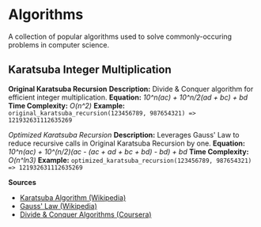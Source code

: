 # Algorithms

A collection of popular algorithms used to solve commonly-occuring problems in computer science.

## Karatsuba Integer Multiplication

__Original Karatsuba Recursion__
  **Description:** Divide & Conquer algorithm for efficient integer multiplication.
  **Equation:** *10^n(ac) + 10^n/2(ad + bc) + bd*
  **Time Complexity:** *O(n^2)*
  **Example:** `original_karatsuba_recursion(123456789, 987654321) => 121932631112635269`

_Optimized Karatsuba Recursion_
  **Description:** Leverages Gauss' Law to reduce recursive calls in Original Karatsuba Recursion by one.
  **Equation:** *10^n(ac) + 10^(n/2)(ac - (ac + ad + bc + bd) - bd) + bd*
  **Time Complexity:** *O(n^ln3)*
  **Example:** `optimized_karatsuba_recursion(123456789, 987654321) => 121932631112635269`

__Sources__
* [Karatsuba Algorithm (Wikipedia)](https://en.wikipedia.org/wiki/Karatsuba_algorithm)
* [Gauss' Law (Wikipedia)](https://en.wikipedia.org/wiki/Gauss%27_law)
* [Divide & Conquer Algorithms (Coursera)](https://www.coursera.org/learn/algorithms-divide-conquer)
